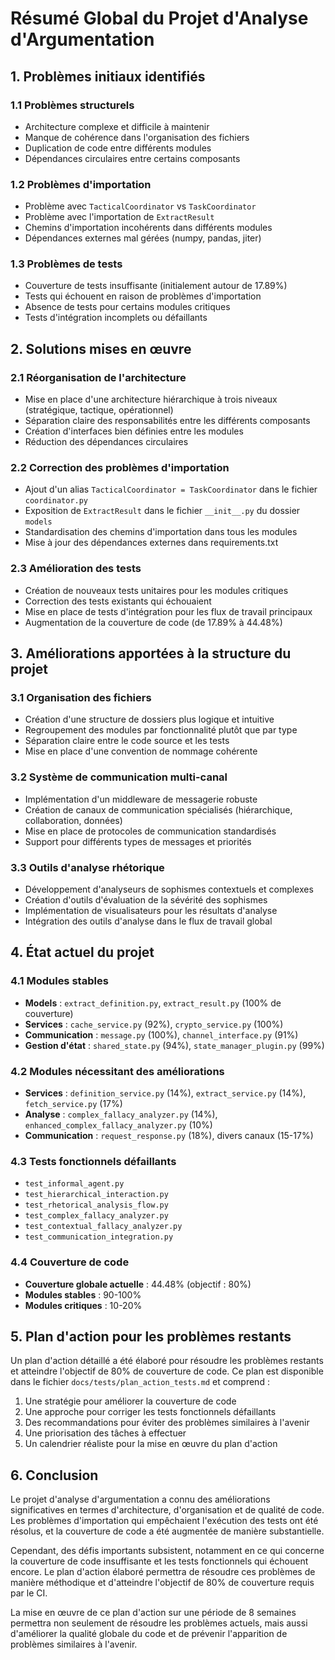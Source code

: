 # Résumé Global du Projet d'Analyse d'Argumentation

## 1. Problèmes initiaux identifiés

### 1.1 Problèmes structurels
- Architecture complexe et difficile à maintenir
- Manque de cohérence dans l'organisation des fichiers
- Duplication de code entre différents modules
- Dépendances circulaires entre certains composants

### 1.2 Problèmes d'importation
- Problème avec `TacticalCoordinator` vs `TaskCoordinator`
- Problème avec l'importation de `ExtractResult`
- Chemins d'importation incohérents dans différents modules
- Dépendances externes mal gérées (numpy, pandas, jiter)

### 1.3 Problèmes de tests
- Couverture de tests insuffisante (initialement autour de 17.89%)
- Tests qui échouent en raison de problèmes d'importation
- Absence de tests pour certains modules critiques
- Tests d'intégration incomplets ou défaillants

## 2. Solutions mises en œuvre

### 2.1 Réorganisation de l'architecture
- Mise en place d'une architecture hiérarchique à trois niveaux (stratégique, tactique, opérationnel)
- Séparation claire des responsabilités entre les différents composants
- Création d'interfaces bien définies entre les modules
- Réduction des dépendances circulaires

### 2.2 Correction des problèmes d'importation
- Ajout d'un alias `TacticalCoordinator = TaskCoordinator` dans le fichier `coordinator.py`
- Exposition de `ExtractResult` dans le fichier `__init__.py` du dossier `models`
- Standardisation des chemins d'importation dans tous les modules
- Mise à jour des dépendances externes dans requirements.txt

### 2.3 Amélioration des tests
- Création de nouveaux tests unitaires pour les modules critiques
- Correction des tests existants qui échouaient
- Mise en place de tests d'intégration pour les flux de travail principaux
- Augmentation de la couverture de code (de 17.89% à 44.48%)

## 3. Améliorations apportées à la structure du projet

### 3.1 Organisation des fichiers
- Création d'une structure de dossiers plus logique et intuitive
- Regroupement des modules par fonctionnalité plutôt que par type
- Séparation claire entre le code source et les tests
- Mise en place d'une convention de nommage cohérente

### 3.2 Système de communication multi-canal
- Implémentation d'un middleware de messagerie robuste
- Création de canaux de communication spécialisés (hiérarchique, collaboration, données)
- Mise en place de protocoles de communication standardisés
- Support pour différents types de messages et priorités

### 3.3 Outils d'analyse rhétorique
- Développement d'analyseurs de sophismes contextuels et complexes
- Création d'outils d'évaluation de la sévérité des sophismes
- Implémentation de visualisateurs pour les résultats d'analyse
- Intégration des outils d'analyse dans le flux de travail global

## 4. État actuel du projet

### 4.1 Modules stables
- **Models** : `extract_definition.py`, `extract_result.py` (100% de couverture)
- **Services** : `cache_service.py` (92%), `crypto_service.py` (100%)
- **Communication** : `message.py` (100%), `channel_interface.py` (91%)
- **Gestion d'état** : `shared_state.py` (94%), `state_manager_plugin.py` (99%)

### 4.2 Modules nécessitant des améliorations
- **Services** : `definition_service.py` (14%), `extract_service.py` (14%), `fetch_service.py` (17%)
- **Analyse** : `complex_fallacy_analyzer.py` (14%), `enhanced_complex_fallacy_analyzer.py` (10%)
- **Communication** : `request_response.py` (18%), divers canaux (15-17%)

### 4.3 Tests fonctionnels défaillants
- `test_informal_agent.py`
- `test_hierarchical_interaction.py`
- `test_rhetorical_analysis_flow.py`
- `test_complex_fallacy_analyzer.py`
- `test_contextual_fallacy_analyzer.py`
- `test_communication_integration.py`

### 4.4 Couverture de code
- **Couverture globale actuelle** : 44.48% (objectif : 80%)
- **Modules stables** : 90-100%
- **Modules critiques** : 10-20%

## 5. Plan d'action pour les problèmes restants

Un plan d'action détaillé a été élaboré pour résoudre les problèmes restants et atteindre l'objectif de 80% de couverture de code. Ce plan est disponible dans le fichier `docs/tests/plan_action_tests.md` et comprend :

1. Une stratégie pour améliorer la couverture de code
2. Une approche pour corriger les tests fonctionnels défaillants
3. Des recommandations pour éviter des problèmes similaires à l'avenir
4. Une priorisation des tâches à effectuer
5. Un calendrier réaliste pour la mise en œuvre du plan d'action

## 6. Conclusion

Le projet d'analyse d'argumentation a connu des améliorations significatives en termes d'architecture, d'organisation et de qualité de code. Les problèmes d'importation qui empêchaient l'exécution des tests ont été résolus, et la couverture de code a été augmentée de manière substantielle.

Cependant, des défis importants subsistent, notamment en ce qui concerne la couverture de code insuffisante et les tests fonctionnels qui échouent encore. Le plan d'action élaboré permettra de résoudre ces problèmes de manière méthodique et d'atteindre l'objectif de 80% de couverture requis par le CI.

La mise en œuvre de ce plan d'action sur une période de 8 semaines permettra non seulement de résoudre les problèmes actuels, mais aussi d'améliorer la qualité globale du code et de prévenir l'apparition de problèmes similaires à l'avenir.